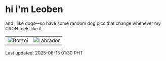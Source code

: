 # hi i'm Leoben

and i like dogs—so have some random dog pics that change whenever my CRON feels like it

|  |  |
|--------|----------|
| ![Borzoi](https://random-dog-vercel.vercel.app/api/random-borzoi?v=1749922237) | ![Labrador](https://random-dog-vercel.vercel.app/api/random-labrador?v=1749922237) |

Last updated: 2025-06-15 01:30 PHT
